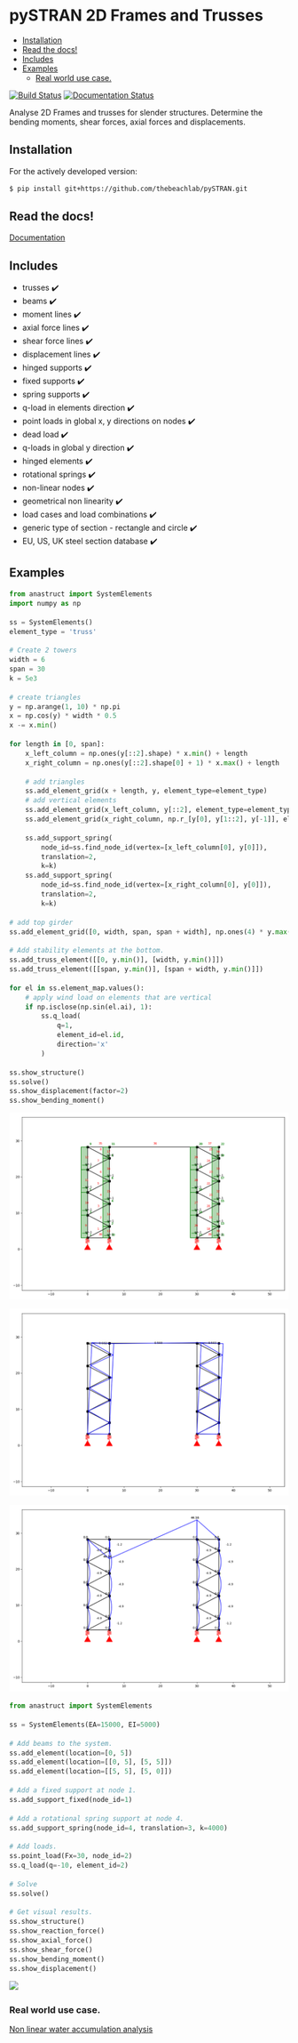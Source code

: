 # pySTRAN 2D Frames and Trusses

- [Installation](#installation)
- [Read the docs!](#read-the-docs)
- [Includes](#includes)
- [Examples](#examples)
  - [Real world use case.](#real-world-use-case)

[![Build Status](https://travis-ci.org/ritchie46/anaStruct.svg?branch=master)](https://travis-ci.org/ritchie46/anaStruct)
[![Documentation Status](https://readthedocs.org/projects/anastruct/badge/?version=latest)](http://anastruct.readthedocs.io/en/latest/?badge=latest)

Analyse 2D Frames and trusses for slender structures. Determine the bending moments, shear forces, axial forces and displacements.

## Installation

For the actively developed version:

```bash
$ pip install git+https://github.com/thebeachlab/pySTRAN.git
```

## Read the docs!

[Documentation](http://anastruct.readthedocs.io)

## Includes

* trusses :heavy_check_mark:
* beams :heavy_check_mark:
* moment lines :heavy_check_mark:
* axial force lines :heavy_check_mark:
* shear force lines :heavy_check_mark:
* displacement lines :heavy_check_mark:
* hinged supports :heavy_check_mark:
* fixed supports :heavy_check_mark:
* spring supports :heavy_check_mark:
* q-load in elements direction :heavy_check_mark:
* point loads in global x, y directions on nodes :heavy_check_mark:
* dead load :heavy_check_mark:
* q-loads in global y direction :heavy_check_mark:
* hinged elements :heavy_check_mark:
* rotational springs :heavy_check_mark:
* non-linear nodes :heavy_check_mark:
* geometrical non linearity :heavy_check_mark:
* load cases and load combinations :heavy_check_mark:
* generic type of section - rectangle and circle :heavy_check_mark:
* EU, US, UK steel section database :heavy_check_mark:

## Examples

```python
from anastruct import SystemElements
import numpy as np

ss = SystemElements()
element_type = 'truss'

# Create 2 towers
width = 6
span = 30
k = 5e3

# create triangles
y = np.arange(1, 10) * np.pi
x = np.cos(y) * width * 0.5
x -= x.min()

for length in [0, span]:
    x_left_column = np.ones(y[::2].shape) * x.min() + length
    x_right_column = np.ones(y[::2].shape[0] + 1) * x.max() + length

    # add triangles
    ss.add_element_grid(x + length, y, element_type=element_type)
    # add vertical elements
    ss.add_element_grid(x_left_column, y[::2], element_type=element_type)
    ss.add_element_grid(x_right_column, np.r_[y[0], y[1::2], y[-1]], element_type=element_type)

    ss.add_support_spring(
        node_id=ss.find_node_id(vertex=[x_left_column[0], y[0]]),
        translation=2,
        k=k)
    ss.add_support_spring(
        node_id=ss.find_node_id(vertex=[x_right_column[0], y[0]]),
        translation=2,
        k=k)

# add top girder
ss.add_element_grid([0, width, span, span + width], np.ones(4) * y.max(), EI=10e3)

# Add stability elements at the bottom.
ss.add_truss_element([[0, y.min()], [width, y.min()]])
ss.add_truss_element([[span, y.min()], [span + width, y.min()]])

for el in ss.element_map.values():
    # apply wind load on elements that are vertical
    if np.isclose(np.sin(el.ai), 1):
        ss.q_load(
            q=1,
            element_id=el.id,
            direction='x'
        )

ss.show_structure()
ss.solve()
ss.show_displacement(factor=2)
ss.show_bending_moment()

```

![](doc/source/img/examples/tower_bridge_struct.png)

![](doc/source/img/examples/tower_bridge_displa.png)

![](doc/source/img/examples/tower_bridge_moment.png)


```python
from anastruct import SystemElements

ss = SystemElements(EA=15000, EI=5000)

# Add beams to the system.
ss.add_element(location=[0, 5])
ss.add_element(location=[[0, 5], [5, 5]])
ss.add_element(location=[[5, 5], [5, 0]])

# Add a fixed support at node 1.
ss.add_support_fixed(node_id=1)

# Add a rotational spring support at node 4.
ss.add_support_spring(node_id=4, translation=3, k=4000)

# Add loads.
ss.point_load(Fx=30, node_id=2)
ss.q_load(q=-10, element_id=2)

# Solve
ss.solve()

# Get visual results.
ss.show_structure()
ss.show_reaction_force()
ss.show_axial_force()
ss.show_shear_force()
ss.show_bending_moment()
ss.show_displacement()
```
![](images/rand/structure.png)

### Real world use case.
[Non linear water accumulation analysis](https://ritchievink.com/blog/2017/08/23/a-nonlinear-water-accumulation-analysis-in-python/)
